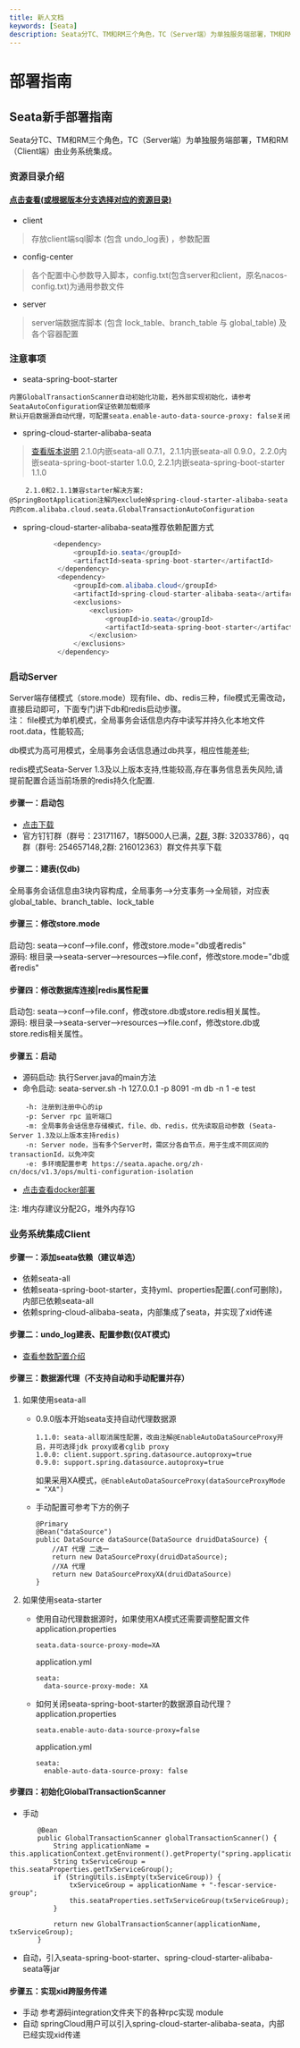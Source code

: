 ```yaml
---
title: 新人文档
keywords: [Seata]
description: Seata分TC、TM和RM三个角色，TC（Server端）为单独服务端部署，TM和RM（Client端）由业务系统集成。
---
```


# 部署指南
## Seata新手部署指南
Seata分TC、TM和RM三个角色，TC（Server端）为单独服务端部署，TM和RM（Client端）由业务系统集成。

### 资源目录介绍
#### <a href="https://github.com/apache/incubator-seata/tree/master/script" target="_blank">点击查看(或根据版本分支选择对应的资源目录)</a>
- client
> 存放client端sql脚本 (包含 undo_log表) ，参数配置
- config-center
> 各个配置中心参数导入脚本，config.txt(包含server和client，原名nacos-config.txt)为通用参数文件
- server
> server端数据库脚本 (包含 lock_table、branch_table 与 global_table) 及各个容器配置


### 注意事项
- seata-spring-boot-starter
```
内置GlobalTransactionScanner自动初始化功能，若外部实现初始化，请参考SeataAutoConfiguration保证依赖加载顺序
默认开启数据源自动代理，可配置seata.enable-auto-data-source-proxy: false关闭
```
- spring-cloud-starter-alibaba-seata
> <a href="https://github.com/alibaba/spring-cloud-alibaba/wiki/%E7%89%88%E6%9C%AC%E8%AF%B4%E6%98%8E" target="_blank">查看版本说明</a>
> 2.1.0内嵌seata-all 0.7.1，2.1.1内嵌seata-all 0.9.0，2.2.0内嵌seata-spring-boot-starter 1.0.0, 2.2.1内嵌seata-spring-boot-starter 1.1.0
```
    2.1.0和2.1.1兼容starter解决方案:
@SpringBootApplication注解内exclude掉spring-cloud-starter-alibaba-seata内的com.alibaba.cloud.seata.GlobalTransactionAutoConfiguration
```

- spring-cloud-starter-alibaba-seata推荐依赖配置方式

```java
           <dependency>
                <groupId>io.seata</groupId>
                <artifactId>seata-spring-boot-starter</artifactId>
            </dependency>
            <dependency>
                <groupId>com.alibaba.cloud</groupId>
                <artifactId>spring-cloud-starter-alibaba-seata</artifactId>
                <exclusions>
                    <exclusion>
                        <groupId>io.seata</groupId>
                        <artifactId>seata-spring-boot-starter</artifactId>
                    </exclusion>
                </exclusions>
            </dependency>
```



### 启动Server

Server端存储模式（store.mode）现有file、db、redis三种，file模式无需改动，直接启动即可，下面专门讲下db和redis启动步骤。  
注： file模式为单机模式，全局事务会话信息内存中读写并持久化本地文件root.data，性能较高;  

db模式为高可用模式，全局事务会话信息通过db共享，相应性能差些;

redis模式Seata-Server 1.3及以上版本支持,性能较高,存在事务信息丢失风险,请提前配置合适当前场景的redis持久化配置.

#### 步骤一：启动包
- <a href="https://github.com/apache/incubator-seata/releases" target="_blank">点击下载</a>
- 官方钉钉群（群号：23171167，1群5000人已满，<a href="/community" target="_blank">2群</a>, 3群: 32033786），qq群（群号: 254657148,2群: 216012363）群文件共享下载

#### 步骤二：建表(仅db)
全局事务会话信息由3块内容构成，全局事务-->分支事务-->全局锁，对应表global_table、branch_table、lock_table

#### 步骤三：修改store.mode

启动包: seata-->conf-->file.conf，修改store.mode="db或者redis"  
源码:   根目录-->seata-server-->resources-->file.conf，修改store.mode="db或者redis"

#### 步骤四：修改数据库连接|redis属性配置

启动包: seata-->conf-->file.conf，修改store.db或store.redis相关属性。  
源码:   根目录-->seata-server-->resources-->file.conf，修改store.db或store.redis相关属性。

#### 步骤五：启动

- 源码启动: 执行Server.java的main方法  
- 命令启动: seata-server.sh -h 127.0.0.1 -p 8091 -m db -n 1 -e test
```
    -h: 注册到注册中心的ip
    -p: Server rpc 监听端口
    -m: 全局事务会话信息存储模式，file、db、redis，优先读取启动参数 (Seata-Server 1.3及以上版本支持redis)
    -n: Server node，当有多个Server时，需区分各自节点，用于生成不同区间的transactionId，以免冲突
    -e: 多环境配置参考 https://seata.apache.org/zh-cn/docs/v1.3/ops/multi-configuration-isolation
```
- <a href="/docs/ops/deploy-by-docker/" target="_blank">点击查看docker部署</a>

注: 堆内存建议分配2G，堆外内存1G

### 业务系统集成Client
#### 步骤一：添加seata依赖（建议单选）
- 依赖seata-all
- 依赖seata-spring-boot-starter，支持yml、properties配置(.conf可删除)，内部已依赖seata-all
- 依赖spring-cloud-alibaba-seata，内部集成了seata，并实现了xid传递

#### 步骤二：undo_log建表、配置参数(仅AT模式)
- <a href="/docs/user/configurations/" target="_blank">查看参数配置介绍</a>

#### 步骤三：数据源代理（不支持自动和手动配置并存）

1. 如果使用seata-all
    - 0.9.0版本开始seata支持自动代理数据源
        ```
        1.1.0: seata-all取消属性配置，改由注解@EnableAutoDataSourceProxy开启，并可选择jdk proxy或者cglib proxy
        1.0.0: client.support.spring.datasource.autoproxy=true
        0.9.0: support.spring.datasource.autoproxy=true
        ```
        如果采用XA模式，`@EnableAutoDataSourceProxy(dataSourceProxyMode = "XA")`
    
    - 手动配置可参考下方的例子
        ```
        @Primary
        @Bean("dataSource")
        public DataSource dataSource(DataSource druidDataSource) {
            //AT 代理 二选一
            return new DataSourceProxy(druidDataSource);
            //XA 代理
            return new DataSourceProxyXA(druidDataSource)
        }
        ```

2. 如果使用seata-starter
    - 使用自动代理数据源时，如果使用XA模式还需要调整配置文件  
        application.properties
        ```
        seata.data-source-proxy-mode=XA  
        ```
        application.yml
        ```
        seata:
          data-source-proxy-mode: XA
        ```
    
    - 如何关闭seata-spring-boot-starter的数据源自动代理？   
        application.properties
        ```
        seata.enable-auto-data-source-proxy=false  
        ```
        application.yml
        ```
        seata:
          enable-auto-data-source-proxy: false
        ```

#### 步骤四：初始化GlobalTransactionScanner  
- 手动
```  @Bean
       @Bean
       public GlobalTransactionScanner globalTransactionScanner() {
           String applicationName = this.applicationContext.getEnvironment().getProperty("spring.application.name");
           String txServiceGroup = this.seataProperties.getTxServiceGroup();
           if (StringUtils.isEmpty(txServiceGroup)) {
               txServiceGroup = applicationName + "-fescar-service-group";
               this.seataProperties.setTxServiceGroup(txServiceGroup);
           }
   
           return new GlobalTransactionScanner(applicationName, txServiceGroup);
       }
```
- 自动，引入seata-spring-boot-starter、spring-cloud-starter-alibaba-seata等jar

#### 步骤五：实现xid跨服务传递
- 手动
参考源码integration文件夹下的各种rpc实现 module
- 自动
springCloud用户可以引入spring-cloud-starter-alibaba-seata，内部已经实现xid传递


